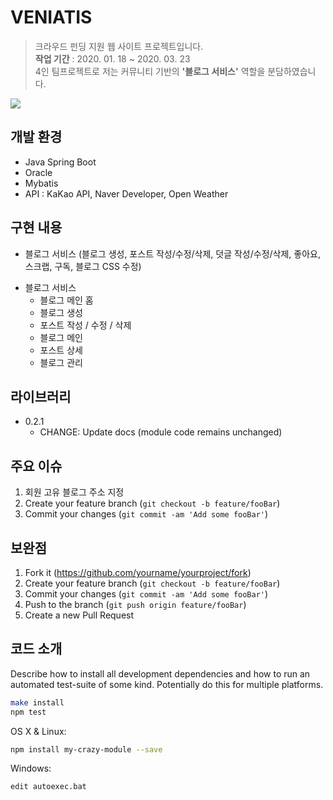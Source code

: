 # VENIATIS
> 크라우드 펀딩 지원 웹 사이트 프로젝트입니다. <br>
<b>작업 기간</b> : 2020. 01. 18 ~ 2020. 03. 23 <br>
4인 팀프로젝트로 저는 커뮤니티 기반의 <b>'블로그 서비스'</b> 역할을 분담하였습니다.

![](header.png)

## 개발 환경
- Java Spring Boot
- Oracle
- Mybatis
- API : KaKao API, Naver Developer, Open Weather


## 구현 내용
- 블로그 서비스 (블로그 생성, 포스트 작성/수정/삭제, 덧글 작성/수정/삭제, 좋아요, 스크랩, 구독, 블로그 CSS 수정)
* 블로그 서비스
    * 블로그 메인 홈
    * 블로그 생성
    * 포스트 작성 / 수정 / 삭제
    * 블로그 메인 
    * 포스트 상세 
    * 블로그 관리     
    
## 라이브러리

* 0.2.1
    * CHANGE: Update docs (module code remains unchanged)

## 주요 이슈

1. 회원 고유 블로그 주소 지정
2. Create your feature branch (`git checkout -b feature/fooBar`)
3. Commit your changes (`git commit -am 'Add some fooBar'`)
## 보완점

1. Fork it (<https://github.com/yourname/yourproject/fork>)
2. Create your feature branch (`git checkout -b feature/fooBar`)
3. Commit your changes (`git commit -am 'Add some fooBar'`)
4. Push to the branch (`git push origin feature/fooBar`)
5. Create a new Pull Request

<!-- Markdown link & img dfn's -->
[npm-image]: https://img.shields.io/npm/v/datadog-metrics.svg?style=flat-square
[npm-url]: https://npmjs.org/package/datadog-metrics
[npm-downloads]: https://img.shields.io/npm/dm/datadog-metrics.svg?style=flat-square
[travis-image]: https://img.shields.io/travis/dbader/node-datadog-metrics/master.svg?style=flat-square
[travis-url]: https://travis-ci.org/dbader/node-datadog-metrics
[wiki]: https://github.com/yourname/yourproject/wiki


## 코드 소개

Describe how to install all development dependencies and how to run an automated test-suite of some kind. Potentially do this for multiple platforms.

```sh
make install
npm test
```
OS X & Linux:

```sh
npm install my-crazy-module --save
```

Windows:

```sh
edit autoexec.bat
```
